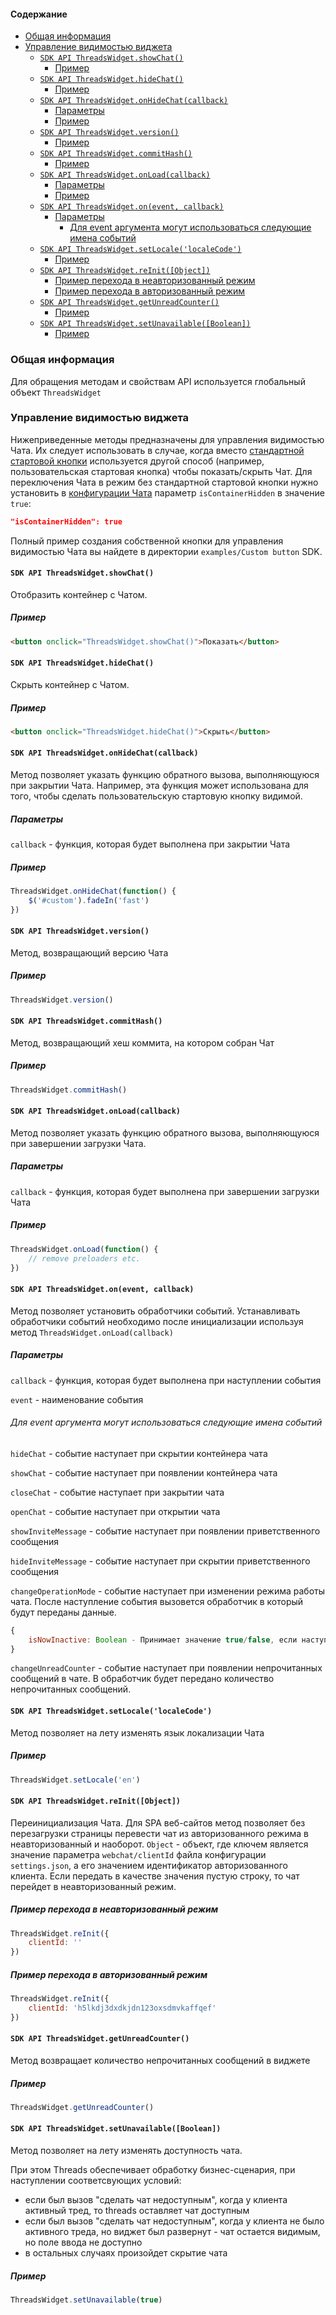 #### Содержание
* [Общая информация](#общая-информация)
* [Управление видимостью виджета](#управление-видимостью-виджета)
	* [`SDK API ThreadsWidget.showChat()`](#sdk-api-threadswidgetshowchat)
		* [Пример](#пример)
	* [`SDK API ThreadsWidget.hideChat()`](#sdk-api-threadswidgethidechat)
		* [Пример](#пример)
	* [`SDK API ThreadsWidget.onHideChat(callback)`](#sdk-api-threadswidgetonhidechatcallback)
		* [Параметры](#параметры)
		* [Пример](#пример)
	* [`SDK API ThreadsWidget.version()`](#sdk-api-threadswidgetversion)
		* [Пример](#пример)
	* [`SDK API ThreadsWidget.commitHash()`](#sdk-api-threadswidgetcommithash)
		* [Пример](#пример)
	* [`SDK API ThreadsWidget.onLoad(callback)`](#sdk-api-threadswidgetonloadcallback)
		* [Параметры](#параметры)
		* [Пример](#пример)
	* [`SDK API ThreadsWidget.on(event, callback)`](#sdk-api-threadswidgetonevent-callback)
		* [Параметры](#параметры)
			* [Для event аргумента могут использоваться следующие имена событий](#для-event-аргумента-могут-использоваться-следующие-имена-событий)
	* [`SDK API ThreadsWidget.setLocale('localeCode')`](#sdk-api-threadswidgetsetlocalelocalecode)
		* [Пример](#пример)
	* [`SDK API ThreadsWidget.reInit([Object])`](#sdk-api-threadswidgetreinit[object])
		* [Пример перехода в неавторизованный режим](#пример-перехода-в-неавторизованный-режим)
		* [Пример перехода в авторизованный режим](#пример-перехода-в-авторизованный-режим)
	* [`SDK API ThreadsWidget.getUnreadCounter()`](#sdk-api-threadswidgetgetunreadcounter)
		* [Пример](#пример)
	* [`SDK API ThreadsWidget.setUnavailable([Boolean])`](#sdk-api-threadswidgetsetunavailable[boolean])
		* [Пример](#пример)

### Общая информация

Для обращения методам и свойствам API используется глобальный объект `ThreadsWidget`

### Управление видимостью виджета

Нижеприведенные методы предназначены для управления видимостью Чата. Их следует использовать в случае, когда вместо [стандартной стартовой кнопки](настройка-темы-оформления#chatbutton) используется другой способ (например, пользовательская стартовая кнопка) чтобы показать/скрыть Чат. Для переключения Чата в режим без стандартной стартовой кнопки нужно установить в [конфигурации Чата](Структура-конфигурационного-файла-settings.json) параметр `isContainerHidden` в значение `true`:

```json
"isContainerHidden": true
``` 

Полный пример создания собственной кнопки для управления видимостью Чата вы найдете в директории `examples/Custom button` SDK.

#### `SDK API ThreadsWidget.showChat()`

Отобразить контейнер с Чатом. 

##### Пример

```html
<button onclick="ThreadsWidget.showChat()">Показать</button>
```

#### `SDK API ThreadsWidget.hideChat()`

Скрыть контейнер с Чатом. 

##### Пример

```html
<button onclick="ThreadsWidget.hideChat()">Скрыть</button>
```

#### `SDK API ThreadsWidget.onHideChat(callback)`

Метод позволяет указать функцию обратного вызова, выполняющуюся при закрытии Чата. Например, эта функция может использована для того, чтобы сделать пользовательскую стартовую кнопку видимой.

##### Параметры

`callback` - функция, которая будет выполнена при закрытии Чата

##### Пример

```js
ThreadsWidget.onHideChat(function() {
    $('#custom').fadeIn('fast')
})
```

#### `SDK API ThreadsWidget.version()`

Метод, возвращающий версию Чата

##### Пример

```js
ThreadsWidget.version()
```

#### `SDK API ThreadsWidget.commitHash()`

Метод, возвращающий хеш коммита, на котором собран Чат

##### Пример

```js
ThreadsWidget.commitHash()
```

#### `SDK API ThreadsWidget.onLoad(callback)`

Метод позволяет указать функцию обратного вызова, выполняющуюся при завершении загрузки Чата. 

##### Параметры

`callback` - функция, которая будет выполнена при завершении загрузки Чата

##### Пример

```js
ThreadsWidget.onLoad(function() {
    // remove preloaders etc.
})
```

#### `SDK API ThreadsWidget.on(event, callback)`

Метод позволяет установить обработчики событий. Устанавливать обработчики событий необходимо после инициализации используя метод `ThreadsWidget.onLoad(callback)`

##### Параметры

`callback` - функция, которая будет выполнена при наступлении события

`event` - наименование события

###### Для event аргумента могут использоваться следующие имена событий

`hideChat` - событие наступает при скрытии контейнера чата

`showChat` - событие наступает при появлении контейнера чата

`closeChat` - событие наступает при закрытии чата

`openChat` - событие наступает при открытии чата

`showInviteMessage` - событие наступает при появлении приветственного сообщения

`hideInviteMessage` - событие наступает при скрытии приветственного сообщения

`changeOperationMode` - событие наступает при изменении режима работы чата. После наступление события вызовется обработчик в который будут переданы данные. 
```js
{ 
    isNowInactive: Boolean - Принимает значение true/false, если наступило событие когда чат стал не актиывным/активным, согласно настройкам режима работы чата
}
``` 

`changeUnreadCounter` - событие наступает при появлении непрочитанных сообщений в чате. В обработчик будет передано количество непрочитанных сообщений. 


#### `SDK API ThreadsWidget.setLocale('localeCode')`

Метод позволяет на лету изменять язык локализации Чата

##### Пример

```js
ThreadsWidget.setLocale('en')
```

#### `SDK API ThreadsWidget.reInit([Object])`

Переинициализация Чата. Для SPA веб-сайтов метод позволяет без перезагрузки страницы перевести чат из авторизованного режима в неавторизованный и наоборот. `Object` - объект, где ключем является значение параметра `webchat/clientId` файла конфигурации `settings.json`, а его значением идентификатор авторизованного клиента. Если передать в качестве значения пустую строку, то чат перейдет в неавторизованный режим.

##### Пример перехода в неавторизованный режим

```js
ThreadsWidget.reInit({
	clientId: ''
})
```

##### Пример перехода в авторизованный режим

```js
ThreadsWidget.reInit({
	clientId: 'h5lkdj3dxdkjdn123oxsdmvkaffqef'
})
```


#### `SDK API ThreadsWidget.getUnreadCounter()`

Метод возвращает количество непрочитанных сообщений в виджете

##### Пример

```js
ThreadsWidget.getUnreadCounter()
```

#### `SDK API ThreadsWidget.setUnavailable([Boolean])`

Метод позволяет на лету изменять доступность чата.

При этом Threads обеспечивает обработку бизнес-сценария, при наступлении соответсвующих условий:
* если был вызов "сделать чат недоступным", когда у клиента активный тред, то threads оставляет чат доступным
* если был вызов "сделать чат недоступным", когда у клиента не было активного треда, но виджет был развернут - чат остается видимым, но поле ввода не доступно
* в остальных случаях произойдет скрытие чата

##### Пример

```js
ThreadsWidget.setUnavailable(true)
```